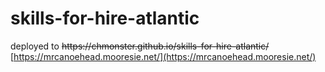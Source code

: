# skills-for-hire-atlantic

deployed to
~~htt<span>ps://</span>chmonster&#46;github&#46;io/skills-for-hire-atlantic/~~
[https://mrcanoehead.mooresie.net/](https://mrcanoehead.mooresie.net/)
